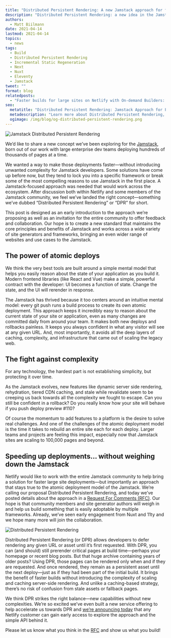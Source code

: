 ```yaml
---
title: "Distributed Persistent Rendering: A new Jamstack approach for faster builds"
description: "Distributed Persistent Rendering: a new idea in the Jamstack to make deploys faster and bring a wider range of use cases."
authors:
  - Matt Biilmann
date: 2021-04-14
lastmod: 2021-04-14
topics:
  - news
tags:
  - Build
  - Distributed Persistent Rendering
  - Incremental Static Regeneration
  - Next
  - Nuxt
  - Eleventy
  - Jamstack
tweet: ""
format: blog
relatedposts:
  - "Faster builds for large sites on Netlify with On-demand Builders: Now in early access"
seo:
  metatitle: "Distributed Persistent Rendering: Jamstack Approach for Faster Builds"
  metadescription: "Learn more about Distributed Persistent Rendering, a new idea in Jamstack that brings a wide range of use-cases. Please give us your feedback and collaborate on this community-led idea with us."
  ogimage: /img/blog/og-distributed-persistent-rendering.png
---
```


![Jamstack Distributed Persistent Rendering](/img/blog/dpr-blog-post-top-graphic.jpg "Jamstack Distributed Persistent Rendering")

We’d like to share a new concept we’ve been exploring for the [Jamstack](https://jamstack.org), born out of our work with large enterprise dev teams deploying hundreds of thousands of pages at a time.

We wanted a way to make those deployments faster—without introducing unwanted complexity for Jamstack developers. Some solutions have come up before now, but they tend to lock you into a specific framework or break some of the most compelling reasons to use Jamstack in the first place. A Jamstack-focused approach was needed that would work across the ecosystem. After discussion both within Netlify and some members of the Jamstack community, we feel we’ve landed the right concept—something we’ve dubbed “Distributed Persistent Rendering” or “DPR” for short.

This post is designed as an early introduction to the approach we’re proposing as well as an invitation for the entire community to offer feedback and collaboration. Our hope is to create a new standard that maintains the core principles and benefits of Jamstack and works across a wide variety of site generators and frameworks, bringing an even wider range of websites and use cases to the Jamstack.

## The power of atomic deploys

We think the very best tools are built around a simple mental model that helps you easily reason about the state of your application as you build it. Modern frontend libraries (like React and Vue) make a simple, powerful contract with the developer: UI becomes a function of state. Change the state, and the UI will rerender in response.

The Jamstack has thrived because it too centers around an intuitive mental model: every git push runs a build process to create its own atomic deployment. This approach keeps it incredibly easy to reason about the current state of your site or application, even as many changes are committed daily from around your team. It makes both new deploys and rollbacks painless. It keeps you always confident in what any visitor will see at any given URL. And, most importantly, it avoids all the deep layers of caching, complexity, and infrastructure that came out of scaling the legacy web.

## The fight against complexity

For any technology, the hardest part is not establishing simplicity, but protecting it over time.

As the Jamstack evolves, new features like dynamic server side rendering, rehydration, tiered CDN caching, and stale while revalidate seem to be creeping us back towards all the complexity we fought to escape. Can you still be confident in a rollback? Do you really know how your site will behave if you push deploy preview #110?

Of course the momentum to add features to a platform is the desire to solve real challenges. And one of the challenges of the atomic deployment model is the time it takes to rebuild an entire site each for each deploy. Larger teams and projects are feeling this impact, especially now that Jamstack sites are scaling to 100,000 pages and beyond.

## Speeding up deployments... without weighing down the Jamstack

Netlify would like to work with the entire Jamstack community to help bring a solution for faster large site deployments—but importantly an approach that stays true to the atomic deployment model of the Jamstack. We’re calling our proposal Distributed Persistent Rendering, and today we’ve posted details about the approach in a [Request For Comments (RFC)](https://www.netlify.com/dpr-rfc). Our hope is that community members and site generator authors will weigh in and help us build something that is easily adoptable by multiple frameworks. Already, we’ve seen early engagement from Nuxt and 11ty and we hope many more will join the collaboration.

![Distributed Persistent Rendering](/img/blog/dpr-blog-post-image.png "Distributed Persistent Rendering")

Distributed Persistent Rendering (or DPR) allows developers to defer rendering any given URL or asset until it’s first requested. With DPR, you can (and should) still prerender critical pages at build time—perhaps your homepage or recent blog posts. But that huge archive containing years of older posts? Using DPR, those pages can be rendered only when and if they are requested. And once rendered, they remain as a persistent asset until the next deploy—just as if they had been part of the initial build. It brings the benefit of faster builds without introducing the complexity of scaling and caching server-side rendering. And unlike a caching-based strategy, there’s no risk of confusion from stale assets or fallback pages.

We think DPR strikes the right balance—new capabilities without new complexities. We’re so excited we’ve even built a new service offering to help accelerate us towards DPR and [we’re announcing today](/blog/2021/04/14/faster-builds-for-large-sites-on-netlify-with-on-demand-builders-now-in-early-access/) that any Netlify customer can gain early access to explore the approach and the simple API behind it.

Please let us know what you think in the [RFC](https://www.netlify.com/dpr-rfc) and show us what you build!
